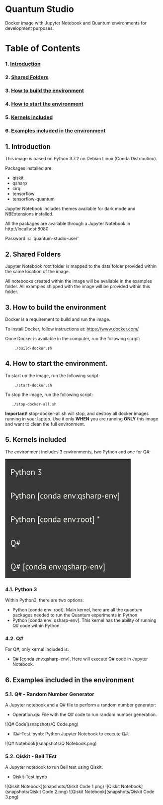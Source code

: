 # Quantum Studio

Docker image with Jupyter Notebook and Quantum environments for development purposes.

# Table of Contents

###  1. [Introduction](#T1)
###  2. [Shared Folders](#T2)
###  3. [How to build the environment](#T3) 
###  4. [How to start the environment](#T4)
###  5. [Kernels included](#T5)
###  6. [Examples included in the environment](#T6)



## <a name="T1"></a> 1. Introduction
This image is based on Python 3.7.2 on Debian Linux (Conda Distribution).

Packages installed are:
* qiskit
* qsharp
* cirq
* tensorflow
* tensorflow-quantum

Jupyter Notebook includes themes available for dark mode and NBExtensions installed.

All the packages are available through a Jupyter Notebook in http://localhost:8080

Password is: 'quantum-studio-user'

## <a name="T2"></a>  2. Shared Folders

Jupyter Notebook root folder is mapped to the data folder provided within the same location of the image.

All notebooks created within the image will be available in the examples folder. All examples shipped with the image will 
be provided within this folder.
 
## <a name="T3"></a>  3. How to build the environment

Docker is a requirement to build and run the image.

To install Docker, follow instructions at: https://www.docker.com/ 

Once Docker is available in the computer, run the following script:

```
    ./build-docker.sh
```


## <a name="T4"></a> 4. How to start the environment. 

To start up the image, run the following script:

```
    ./start-docker.sh
```

To stop the image, run the following script:

```
   ./stop-docker-all.sh 
```

**Important!** stop-docker-all.sh will stop, and destroy all docker images running in your laptop.
Use it only **WHEN** you are running **ONLY** this image and want to clean the full environment.

## <a name="T5"></a> 5. Kernels included

The environment includes 3 environments, two Python and one for Q#:

![Kernels](snapshots/Kernels.png)


### 4.1. Python 3

Within Python3, there are two options: 
* Python [conda env: root]. Main kernel, here are all the quantum packages needed to run the Quantum experiments in Python.
* Python [conda env: qsharp-env]. This kernel has the ability of running Q# code within Python.


### 4.2. Q#

For Q#, only kernel included is:
* Q# [conda env:qsharp-env]. Here will execute Q# code in Jupyter Notebook.


## <a name="T6"></a> 6. Examples included in the environment

### 5.1. Q# - Random Number Generator

A Jupyter notebook and a Q# file to perform a random number generator:
* Operation.qs: File with the Q# code to run random number generation.

![Q# Code](snapshots/Q Code.png)


* IQ#-Test.ipynb: Python Jupyter Notebook to execute Q#. 

![Q# Notebook](snapshots/Q Notebook.png)


### 5.2. Qiskit - Bell TEst

A Jupyter notebook to run Bell test using Qiskit.
* Qiskit-Test.ipynb

![Qiskit Notebook](snapshots/Qiskit Code 1.png)
![Qiskit Notebook](snapshots/Qiskit Code 2.png)
![Qiskit Notebook](snapshots/Qiskit Code 3.png)


